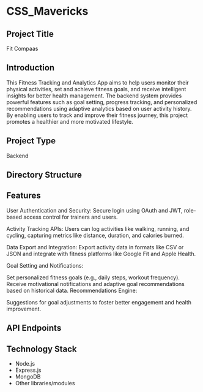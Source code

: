 # CSS_Mavericks

<h2>Project Title</h2>
Fit Compaas

<h2>Introduction</h2>
This Fitness Tracking and Analytics App aims to help users monitor their physical activities, set and achieve fitness goals, and receive intelligent insights for better health management. The backend system provides powerful features such as goal setting, progress tracking, and personalized recommendations using adaptive analytics based on user activity history. By enabling users to track and improve their fitness journey, this project promotes a healthier and more motivated lifestyle.


<h2>Project Type</h2>
 Backend

<h2>Directory Structure</h2>



<h2>Features</h2>

User Authentication and Security:
Secure login using OAuth and JWT, role-based access control for trainers and users.

Activity Tracking APIs:
Users can log activities like walking, running, and cycling, capturing metrics like distance, duration, and calories burned.

Data Export and Integration:
Export activity data in formats like CSV or JSON and integrate with fitness platforms like Google Fit and Apple Health.

Goal Setting and Notifications:

Set personalized fitness goals (e.g., daily steps, workout frequency).
Receive motivational notifications and adaptive goal recommendations based on historical data.
Recommendations Engine:

Suggestions for goal adjustments to foster better engagement and health improvement.


<h2>API Endpoints</h2>



<h2>Technology Stack</h2>

- Node.js
- Express.js
- MongoDB
- Other libraries/modules
